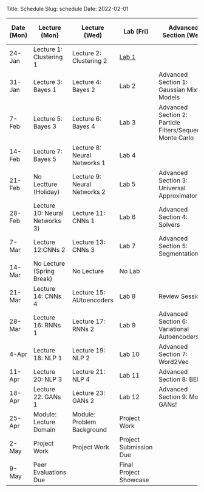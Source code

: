 Title: Schedule
Slug: schedule
Date: 2022-02-01


|Date (Mon)|Lecture (Mon)|Lecture (Wed)|Lab (Fri)|Advanced Section (Wed)|Assignment (R:Released Wed - D:Due Wed)|
|-----|-----|-----|-----|-----|-----|
|24-Jan|Lecture 1: Clustering 1|Lecture 2: Clustering 2|[Lab 1]({filename}/labs/lab01/index.md)||R:HW1|
|31-Jan|Lecture 3: Bayes 1|Lecture 4: Bayes 2|Lab 2| Advanced Section 1: Gaussian Mixture Models||
|7-Feb|Lecture 5: Bayes 3|Lecture 6: Bayes 4|Lab 3|Advanced Section 2: Particle Filters/Sequential Monte Carlo|R:HW2 - D:HW1|
|14-Feb| Lecture 7: Bayes 5|Lecture 8: Neural Networks 1|Lab 4|||
|21-Feb|No Lectture (Holiday)| Lecture 9: Neural Networks 2|Lab 5|Advanced Section 3: Universal Approximator|R:HW3 - D:HW2|
|28-Feb|Lecture 10: Neural Networks 3)|Lecture 11: CNNs 1| Lab 6|Advanced Section 4: Solvers||
|7-Mar|Lecture 12:CNNs 2|Lecture 13: CNNs 3|Lab 7|Advanced Section 5: Segmentation|R:HW4 - D:HW3|
|14-Mar|No Lecture (Spring Break)| No Lecture| No Lab|||
|21-Mar|Lecture 14: CNNs 4|Lecture 15: AUtoencoders|Lab 8|Review Session||
|28-Mar|Lecture 16: RNNs 1|Lecture 17: RNNs 2|Lab 9|Advanced Section 6: Variational Autoencoders|R:HW5(Individual) - D:HW4|
|4-Apr|Lecture 18: NLP 1| Lecture 19: NLP 2|Lab 10|Advanced Section 7: Word2Vec|R:HW6(Individual) - D:HW5(Individual)|
|11-Apr|Lecture 20: NLP 3|Lecture 21: NLP 4| Lab 11|Advanced Section 8: BERT||
|18-Apr|Lecture 22: GANs 1| Lecture 23: GANs 2|Lab 12|Advanced Section 9: More GANs!|D:HW6(Individual) - R:HW7|
|25-Apr|Module: Lecture Domain| Module: Problem Background|Project Work||D:HW7|
|2-May|Project Work|Project Work|Project Submission Due|||
|9-May|Peer Evaluations Due||Final Project Showcase|||
